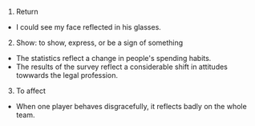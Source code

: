 1. Return
  * I could see my face reflected in his glasses.
2. Show: to show, express, or be a sign of something
  * The statistics reflect a change in people's spending habits.
  * The results of the survey reflect a considerable shift in attitudes towwards the legal profession.
3. To affect
  * When one player behaves disgracefully, it reflects badly on the whole team.
